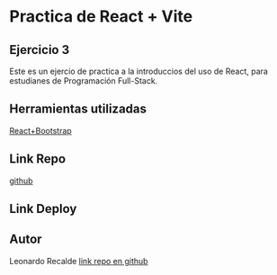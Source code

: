 # Practica de React + Vite

## Ejercicio 3

Este es un ejercio de practica a la introduccios del uso de React, para estudianes de Programación Full-Stack.

## Herramientas utilizadas

[React+Bootstrap](https://react-bootstrap.github.io/)

## Link Repo
[github](https://github.com/leorecalde/tpReactPto6.git)

## Link Deploy


## Autor

Leonardo Recalde [link repo en github](https://github.com/leorecalde)